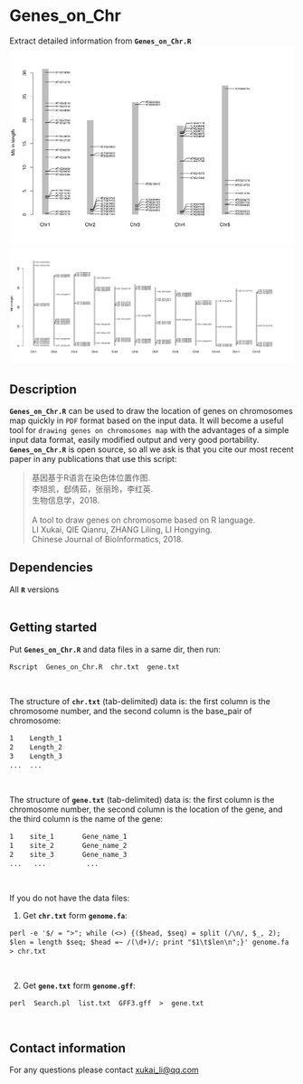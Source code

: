 # Genes_on_Chr
Extract detailed information from __`Genes_on_Chr.R`__
![At](Genes_on_Chr_At.png)
![Os](Genes_on_Chr_Os.png)
## Description
__`Genes_on_Chr.R`__ can be used to draw the location of genes on chromosomes map quickly in `PDF` format based on the input data. It will become a useful tool for `drawing genes on chromosomes map` with the advantages of a simple input data format, easily modified output and very good portability. __`Genes_on_Chr.R`__ is open source, so all we ask is that you cite our most recent paper in any publications that use this script:</br>
> 基因基于R语言在染色体位置作图.</br>
> 李旭凯，郄倩茹，张丽玲，李红英.</br>
> 生物信息学，2018.</br></br>
> A tool to draw genes on chromosome based on R language.</br>
> LI Xukai, QIE Qianru, ZHANG Liling, LI Hongying.</br>
> Chinese Journal of BioInformatics, 2018.</br>

## Dependencies
All __`R`__ versions</br></br>

## Getting started
Put __`Genes_on_Chr.R`__ and data files in a same dir, then run:</br>
```
Rscript  Genes_on_Chr.R  chr.txt  gene.txt
```
</br>

The structure of __`chr.txt`__ (tab-delimited) data is: the first column is the chromosome number, and the second column is the base_pair of chromosome:</br>

```
1    Length_1
2    Length_2
3    Length_3
...  ...
```

</br>

The structure of __`gene.txt`__ (tab-delimited) data is: the first column is the chromosome number, the second column is the location of the gene, and the third column is the name of the gene:</br>
```
1    site_1       Gene_name_1
1    site_2       Gene_name_2
2    site_3       Gene_name_3
...   ...          ...
```
</br>

If you do not have the data files:</br>
1. Get __`chr.txt`__ form __`genome.fa`__:</br>
```
perl -e '$/ = ">"; while (<>) {($head, $seq) = split (/\n/, $_, 2); $len = length $seq; $head =~ /(\d+)/; print "$1\t$len\n";}' genome.fa > chr.txt
```
</br>

2. Get __`gene.txt`__ form __`genome.gff`__:</br>
```
perl  Search.pl  list.txt  GFF3.gff  >  gene.txt
```
</br>

## Contact information
For any questions please contact xukai_li@qq.com</br>

